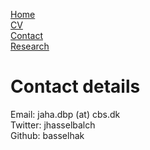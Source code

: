 [Home](https://basselhak.github.io/)  
[CV](https://basselhak.github.io/cv)  
[Contact](https://basselhak.github.io/contact)  
[Research](https://basselhak.github.io/research)  

# Contact details

Email: jaha.dbp (at) cbs.dk  
Twitter: jhasselbalch  
Github: basselhak  
